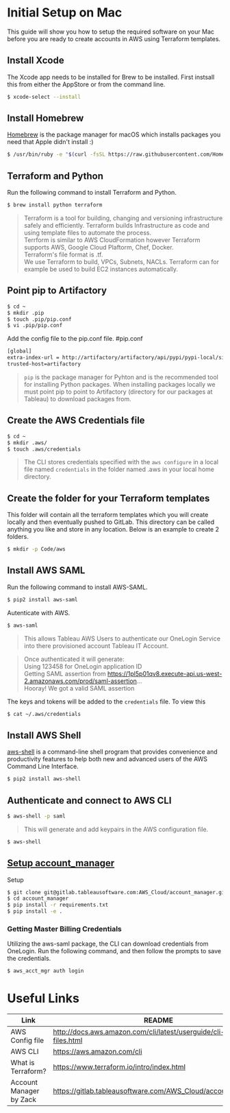 # Initial Setup on Mac



This guide will show you how to setup the required software on your Mac before you are ready to create accounts in AWS using Terraform templates.

## Install Xcode
The Xcode app needs to be installed for Brew to be installed. First instsall this from either the AppStore or from the command line.
```sh
$ xcode-select --install
```

## Install Homebrew

[Homebrew](https://brew.sh) is the package manager for macOS which installs packages you need that Apple didn't install :)

```sh
$ /usr/bin/ruby -e "$(curl -fsSL https://raw.githubusercontent.com/Homebrew/install/master/install)"
```

## Terraform and Python

Run the following command to install Terraform and Python.

```sh
$ brew install python terraform
```
>Terraform is a tool for building, changing and versioning infrastructure safely and efficiently. Terraform builds Infrastructure as code and using template files to automate the process.   
>Terrform is similar to AWS CloudFormation however Terraform supports AWS, Google Cloud Plaftorm, Chef, Docker.   
>Terraform's file format is .tf.     
>We use Terraform to build, VPCs, Subnets, NACLs. Terraform can for example be used to build EC2 instances automatically.

## Point pip to Artifactory

```sh
$ cd ~
$ mkdir .pip
$ touch .pip/pip.conf
$ vi .pip/pip.conf
```
Add the config file to the pip.conf file. #pip.conf
```sh
[global]
extra-index-url = http://artifactory/artifactory/api/pypi/pypi-local/simple
trusted-host=artifactory
```

>```pip``` is the package manager for Pyhton and is the recommended tool for installing Python packages. When installing packages locally we must point pip to point to Artifactory (directory for our packages at Tableau) to download packages from. 

## Create the AWS Credentials file

```sh
$ cd ~
$ mkdir .aws/
$ touch .aws/credentials
```

>The CLI stores credentials specified with the ```aws configure``` in a local file named ```credentials``` in the folder named .aws in your local home directory.   

## Create the folder for your Terraform templates 
This folder will contain all the terraform templates which you will create locally and then eventually pushed to GitLab. This directory can be called anything you like and store in any location.  Below is an example to create 2 folders.

```sh
$ mkdir -p Code/aws
````

## Install AWS SAML
Run the following command to install AWS-SAML.

```sh
$ pip2 install aws-saml
```

Autenticate with AWS.

```sh
$ aws-saml
```
>This allows Tableau AWS Users to authenticate our OneLogin Service into there provisioned account Tableau IT Account.

>Once authenticated it will generate:   
>Using 123458 for OneLogin application ID   
>Getting SAML assertion from https://1pl5p01qv8.execute-api.us-west-2.amazonaws.com/prod/saml-assertion...   
>Hooray! We got a valid SAML assertion   

The keys and tokens will be added to the ```credentials``` file. To view this 
```sh
$ cat ~/.aws/credentials
```

## Install AWS Shell

[aws-shell](https://aws.amazon.com/cli/) is a command-line shell program that provides convenience and productivity features to help both new and advanced users of the AWS Command Line Interface.

```sh
$ pip2 install aws-shell
```

## Authenticate and connect to AWS CLI 

```sh
$ aws-shell -p saml
```
>This will generate and add keypairs in the AWS configuration file. 

```sh
$ aws-shell
```
## [Setup account_manager](https://gitlab.tableausoftware.com/AWS_Cloud/account_manager)

Setup

```sh
$ git clone git@gitlab.tableausoftware.com:AWS_Cloud/account_manager.git
$ cd account_manager
$ pip install -r requirements.txt
$ pip install -e . 
```

### Getting Master Billing Credentials

Utilizing the aws-saml package, the CLI can download credentials from OneLogin. Run the following
command, and then follow the prompts to save the credentials.

```sh
$ aws_acct_mgr auth login
````

# Useful Links

| Link | README |
| ------ | ------ |
| AWS Config file | http://docs.aws.amazon.com/cli/latest/userguide/cli-config-files.html |
| AWS CLI | https://aws.amazon.com/cli
| What is Terraform? | https://www.terraform.io/intro/index.html |
| Account Manager by Zack | https://gitlab.tableausoftware.com/AWS_Cloud/account_manager | Homebrew | https://brew.sh |
